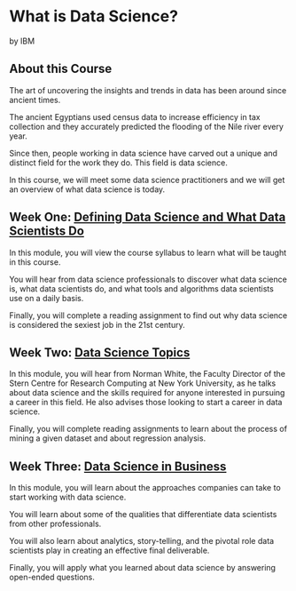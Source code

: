 # What is Data Science?
   by IBM

## About this Course
The art of uncovering the insights and trends in data has been around since ancient times. 

The ancient Egyptians used census data to increase efficiency in tax collection and they accurately predicted the flooding of the Nile river every year. 

Since then, people working in data science have carved out a unique and distinct field for the work they do. This field is data science. 

In this course, we will meet some data science practitioners and we will get an overview of what data science is today.

## Week One: [Defining Data Science and What Data Scientists Do](./Week_One)
   In this module, you will view the course syllabus to learn what will be taught in this course. 
   
   You will hear from data science professionals to discover what data science is, what data scientists do, and what tools and algorithms data scientists use on a daily basis. 
   
   Finally, you will complete a reading assignment to find out why data science is considered the sexiest job in the 21st century.

## Week Two: [Data Science Topics](https://github.com/bingqinghe/IBM-Data-Science-Professional-Certificate/tree/master/What_is_Data_Science/Week_Two)
   In this module, you will hear from Norman White, the Faculty Director of the Stern Centre for Research Computing at New York University, as he talks about data science and the skills required for anyone interested in pursuing a career in this field. He also advises those looking to start a career in data science. 
   
   Finally, you will complete reading assignments to learn about the process of mining a given dataset and about regression analysis.
   
## Week Three: [Data Science in Business](https://github.com/bingqinghe/IBM-Data-Science-Professional-Certificate/tree/master/What_is_Data_Science/Week_Three)
   In this module, you will learn about the approaches companies can take to start working with data science. 
   
   You will learn about some of the qualities that differentiate data scientists from other professionals. 
   
   You will also learn about analytics, story-telling, and the pivotal role data scientists play in creating an effective final deliverable. 
   
   Finally, you will apply what you learned about data science by answering open-ended questions.
